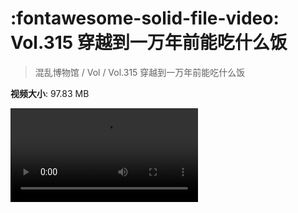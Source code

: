 # :fontawesome-solid-file-video: Vol.315 穿越到一万年前能吃什么饭

> 混乱博物馆 / Vol / Vol.315 穿越到一万年前能吃什么饭

**视频大小**: 97.83 MB

<div class="video"><video src="https://file.hsyhx.top/archive/混乱博物馆/Vol/Vol.315 穿越到一万年前能吃什么饭.mp4" controls preload>🤔 您的浏览器不支持 video 标签</video></div>